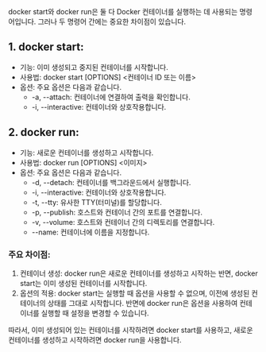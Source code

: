 docker start와 docker run은 둘 다 Docker 컨테이너를 실행하는 데 사용되는 명령어입니다. 그러나 두 명령어 간에는 중요한 차이점이 있습니다.

## 1. docker start:
   - 기능: 이미 생성되고 중지된 컨테이너를 시작합니다.
   - 사용법: docker start [OPTIONS] <컨테이너 ID 또는 이름>
   - 옵션: 주요 옵션은 다음과 같습니다.
     - -a, --attach: 컨테이너에 연결하여 출력을 확인합니다.
     - -i, --interactive: 컨테이너와 상호작용합니다.
## 2. docker run:
   - 기능: 새로운 컨테이너를 생성하고 시작합니다.
   - 사용법: docker run [OPTIONS] <이미지>
   - 옵션: 주요 옵션은 다음과 같습니다.
     - -d, --detach: 컨테이너를 백그라운드에서 실행합니다.
     - -i, --interactive: 컨테이너와 상호작용합니다.
     - -t, --tty: 유사한 TTY(터미널)를 할당합니다.
     - -p, --publish: 호스트와 컨테이너 간의 포트를 연결합니다.
     - -v, --volume: 호스트와 컨테이너 간의 디렉토리를 연결합니다.
     - --name: 컨테이너에 이름을 지정합니다.
### 주요 차이점:
   1. 컨테이너 생성: docker run은 새로운 컨테이너를 생성하고 시작하는 반면, docker start는 이미 생성된 컨테이너를 시작합니다.
   2. 옵션의 적용: docker start는 실행할 때 옵션을 사용할 수 없으며, 이전에 생성된 컨테이너의 상태를 그대로 시작합니다. 반면에 docker run은 옵션을 사용하여 컨테이너를 실행할 때 설정을 변경할 수 있습니다.
   
따라서, 이미 생성되어 있는 컨테이너를 시작하려면 docker start를 사용하고, 새로운 컨테이너를 생성하고 시작하려면 docker run을 사용합니다.



